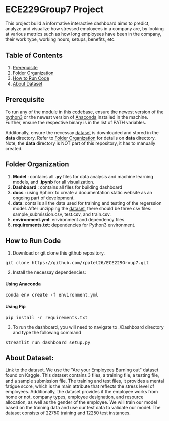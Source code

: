 # ECE229Group7 Project
This project build a informative interactive dashboard aims to predict, analyze and visualize how stressed employees in a company are, by looking at various metrics such as how long employees have been in the company, their work type, working hours, setups, benefits, etc. 


## Table of Contents  
1. [Prerequisite](#prerequisite)
2. [Folder Organization](#folder)
3. [How to Run Code](#run)
4. [About Dataset](#data)


<a  name="prerequisite"/></a>
## Prerequisite

To run any of the module in this codebase, ensure the newest version of the [python3](https://www.python.org/downloads/) or the newest version of [Anaconda](https://docs.anaconda.com/anaconda/install/) installed in the machine. Further, ensure the respective binary is in the list of PATH variables. 

Additonally, ensure the necessay [dataset](https://www.kaggle.com/blurredmachine/are-your-employees-burning-out/download) is downloaded and stored in the **data** directory. Refer to  [Folder Organization](#folder) for details on **data** directory. Note, the **data** directory is NOT part of this repository, it has to manually created. 

<a name="folder"/></a>
## Folder Organization
1. **Model** : contains all **.py** files for data analysis and machine learning models, and **.ipynb** for all visualization.
2. **Dashboard** : contains all files for building dashboard
3. **docs** : using Sphinx to create a documentation static website as an ongoing part of development.
4. **data**: contails all the data used for training and testing of the regerssion model. After unzipping the [dataset](https://www.kaggle.com/blurredmachine/are-your-employees-burning-out/download), there should be three csv files: sample_submission.csv, test.csv, and train.csv. 
5. **environment.yml**: environment and dependency files.
6. **requirements.txt**: dependencies for Python3 environment.

<a name="run"/></a>
## How to Run Code

1. Download or git clone this github repository. 
<pre>
git clone https://github.com/rpatel26/ECE229Group7.git
</pre>

2. Install the necessay dependencies:
#### Using Anaconda
<pre>
conda env create -f environment.yml
</pre>
#### Using Pip
<pre>
pip install -r requirements.txt
</pre>


3. To run the dashboard, you will need to navigate to ./Dashboard directory and type the following command
<pre>
streamlit run dashboard_setup.py
</pre>

<a name="data"/></a>
## About Dataset: 
[Link](https://www.kaggle.com/blurredmachine/are-your-employees-burning-out) to the dataset.
We use the "Are your Employees Burning out" dataset found on Kaggle. This dataset contains 3 files, a training file, a testing file, and a sample submission file. The training and test files, it provides a mental fatigue score, which is the main attribute that reflects the stress level of employees. Additionally, the dataset provides if the employee works from home or not, company types, employee designation, and resource allocation, as well as the gender of the employee. We will train our model based on the training data and use our test data to validate our model. The dataset consists of 22750 training and 12250 test instances.


